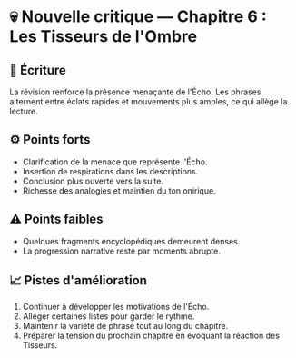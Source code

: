 # 💀 Nouvelle critique — Chapitre 6 : Les Tisseurs de l'Ombre

## 🧠 Écriture
La révision renforce la présence menaçante de l'Écho. Les phrases alternent entre éclats rapides et mouvements plus amples, ce qui allège la lecture.

## ⚙️ Points forts
- Clarification de la menace que représente l'Écho.
- Insertion de respirations dans les descriptions.
- Conclusion plus ouverte vers la suite.
- Richesse des analogies et maintien du ton onirique.

## ⚠️ Points faibles
- Quelques fragments encyclopédiques demeurent denses.
- La progression narrative reste par moments abrupte.

## 📈 Pistes d'amélioration
1. Continuer à développer les motivations de l'Écho.
2. Alléger certaines listes pour garder le rythme.
3. Maintenir la variété de phrase tout au long du chapitre.
4. Préparer la tension du prochain chapitre en évoquant la réaction des Tisseurs.
